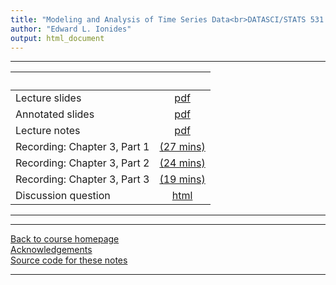 ```yaml
---
title: "Modeling and Analysis of Time Series Data<br>DATASCI/STATS 531.<br>Chapter 3: Stationarity, white noise, and some basic time series models"
author: "Edward L. Ionides"
output: html_document
---
```


----------------------

| &nbsp;          | &nbsp;               |
|:----------------|:--------------------:|
| Lecture slides  | [pdf](slides.pdf) |
| Annotated slides  | [pdf](slides-annotated.pdf) |
| Lecture notes   | [pdf](notes.pdf) |
| Recording: Chapter 3, Part 1  | [(27 mins)](https://youtu.be/tLCAJ74cvnA) |
| Recording: Chapter 3, Part 2  | [(24 mins)](https://youtu.be/HSWLJnLbCC0) |
| Recording: Chapter 3, Part 3  | [(19 mins)](https://youtu.be/rU8MnB6zAvM) |
| Discussion question | [html](discussion.html) 
----------------------

<!--
| Annotated slides | [pdf](slides-annotated.pdf) |
-->

----------------------

[Back to course homepage](../index.html)  
[Acknowledgements](../acknowledge.html)  
[Source code for these notes](http://github.com/ionides/531w24/tree/master/03/)


----------------------
